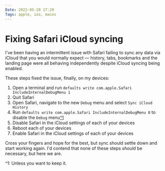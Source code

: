 ```yaml
---
Date: 2022-05-28 17:29
Tags: apple, ios, macos
---
```


# Fixing Safari iCloud syncing

I've been having an intermittent issue with Safari failing to sync any data via iCloud that you would normally expect — history, tabs, bookmarks and the landing page were all behaving independently despite iCloud syncing being enabled.

These steps fixed the issue, finally, on my devices:

1. Open a terminal and run `defaults write com.apple.Safari IncludeInternalDebugMenu 1`
2. Quit Safari
3. Open Safari, navigate to the new `Debug` menu and select `Sync iCloud History`
4. Run `defaults write com.apple.Safari IncludeInternalDebugMenu 0` to disable the `Debug` menu[^1](#footnote-1)
5. Disable Safari in the iCloud settings of each of your devices
6. Reboot each of your devices
7. Enable Safari in the iCloud settings of each of your devices

Cross your fingers and hope for the best, but sync should settle down and start working again. I'd contend that none of these steps _should_ be necessary, but here we are.

<span id="footnote-1">^1</span>: Unless you want to keep it.
